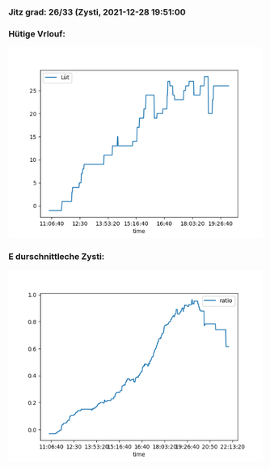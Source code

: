 ### Jitz grad: 26/33 (Zysti, 2021-12-28 19:51:00

### Hütige Vrlouf:
![Graph](Today.png)

### E durschnittleche Zysti:
![Graph](Zysti.png)